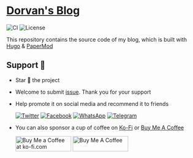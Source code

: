 # [Dorvan's Blog](https://blog.hdxsanjay.com)

![CI](https://github.com/sanjayheaven/blog/workflows/Deploy%20Hugo%20site%20to%20Pages/badge.svg)
![License](https://img.shields.io/github/license/sanjayheaven/blog)

This repository contains the source code of my blog, which is built with [Hugo](https://gohugo.io/) & [PaperMod](https://github.com/adityatelange/hugo-PaperMod/)

## Support 🫶

- Star 🌟 the project
- Welcome to submit [issue](https://github.com/sanjayheaven/blog/issues). Thank you for your support
- Help promote it on social media and recommend it to friends

  [![Twitter](https://img.shields.io/twitter/url?label=Twitter&logo=twitter&style=flat&url=https%3A%2F%2Fgithub.com%2Fsanjayheaven%2Fblog)](https://twitter.com/intent/tweet?text=Wow:&url=https%3A%2F%2Fgithub.com%2Fsanjayheaven%2Fblog)
  [![Facebook](https://img.shields.io/twitter/url?label=Facebook&logo=facebook&style=flat&url=https%3A%2F%2Fgithub.com%2Fsanjayheaven%2Fblog)](https://www.facebook.com/sharer/sharer.php?u=https%3A%2F%2Fgithub.com%2Fsanjayheaven%2Fblog)
  [![WhatsApp](https://img.shields.io/twitter/url?label=WhatsApp&logo=whatsapp&style=flat&url=https%3A%2F%2Fgithub.com%2Fsanjayheaven%2Fblog)](https://api.whatsapp.com/send?text=Wow:%20https%3A%2F%2Fgithub.com%2Fsanjayheaven%2Fblog)
  [![Telegram](https://img.shields.io/twitter/url?label=Telegram&logo=telegram&style=flat&url=https%3A%2F%2Fgithub.com%2Fsanjayheaven%2Fblog)](https://t.me/share/url?url=https%3A%2F%2Fgithub.com%2Fsanjayheaven%2Fblog)

- You can also sponsor a cup of coffee on [Ko-Fi](https://ko-fi.com/dorvan) or [Buy Me A Coffee](https://www.buymeacoffee.com/dorvan)

  <a href='https://ko-fi.com/J3J1T95FG' target='_blank'><img style='border:0px;height: 40px !important;width: 145px !important;' src='https://storage.ko-fi.com/cdn/kofi2.png?v=3' border='0' alt='Buy Me a Coffee at ko-fi.com' /></a>
  <a href="https://www.buymeacoffee.com/dorvan" target="_blank"><img src="https://cdn.buymeacoffee.com/buttons/v2/default-yellow.png" alt="Buy Me A Coffee" style="height: 40px !important;width: 145px !important;" ></a>

